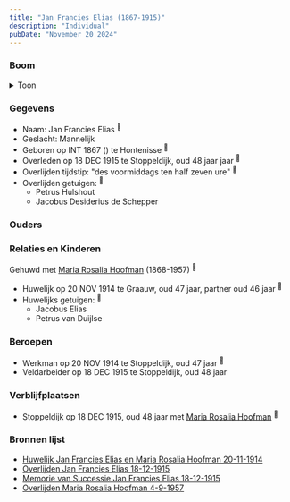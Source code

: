 ```yaml
---
title: "Jan Francies Elias (1867-1915)"
description: "Individual"
pubDate: "November 20 2024"
---
```


### Boom
<details><summary>Toon</summary>

![test](https://www.plantuml.com/plantuml/svg/XT9DJy9040RW-_wA2HpKWqaByY5fY05RmKGqQhoIQJl0skrkixCD8OJ_xYBruwItpUmxCqysUyCEhQjB9RYGkaAB9QIO5MjhQfrFZJ8Md4ND_egq4nkP4sJIPefEPoehjuEIofGidqhio99nkuh4hwcPGcRO2m2O69kJVTt8hD3474KbIZqUGrSSX3Y3fyzLBCIffNMF6X9lo2Gnn4eYjm0Pva7G2GFuxcx7tQINJFoA_KgIoWyGZL9CTylKEATeD8RvuXN2ONy0vnSmCzgHbipqAyv5hTGITRxCh65EZUVvld08j_4Kmkkm1o_EL9MFo_VYg6s83sWbmhDXz3m_swnAr5_AeDC7Q2UJk1jt_z258IJnv0WSmfr5hBV_owxW9NxoiDu0PhLYvqcDA1fjAS-bNljK9u35uzlHV_LfIhofVmrj9TSRjoEbpDQx3g9vqSlB9Y4Q_4z1t93E_M_v0000)
</details>

### Gegevens
- Naam: Jan Francies Elias <sup><a href="../s00355/" style="text-decoration:none" title="Huwelijk Jan Francies Elias en Maria Rosalia Hoofman 20-11-1914">:link:</a></sup>
- Geslacht: Mannelijk
- Geboren op INT 1867 () te Hontenisse <sup><a href="../s00355/" style="text-decoration:none" title="Huwelijk Jan Francies Elias en Maria Rosalia Hoofman 20-11-1914">:link:</a></sup>
- Overleden op 18 DEC 1915 te Stoppeldijk, oud 48 jaar jaar <sup><a href="../s00356/" style="text-decoration:none" title="Overlijden Jan Francies Elias 18-12-1915">:link:</a></sup>
- Overlijden tijdstip: "des voormiddags ten half zeven ure" <sup><a href="../s00356/" style="text-decoration:none" title="Overlijden Jan Francies Elias 18-12-1915">:link:</a></sup>
- Overlijden getuigen: <sup><a href="../s00356/" style="text-decoration:none" title="Overlijden Jan Francies Elias 18-12-1915">:link:</a></sup>
  - Petrus Hulshout
  - Jacobus Desiderius de Schepper

### Ouders

### Relaties en Kinderen

Gehuwd met [Maria Rosalia Hoofman](../i00026/) (1868-1957) <sup><a href="../s00355/" style="text-decoration:none" title="Huwelijk Jan Francies Elias en Maria Rosalia Hoofman 20-11-1914">:link:</a></sup>
- Huwelijk op 20 NOV 1914 te Graauw, oud 47 jaar, partner oud 46 jaar <sup><a href="../s00355/" style="text-decoration:none" title="Huwelijk Jan Francies Elias en Maria Rosalia Hoofman 20-11-1914">:link:</a></sup>
- Huwelijks getuigen:  <sup><a href="../s00355/" style="text-decoration:none" title="Huwelijk Jan Francies Elias en Maria Rosalia Hoofman 20-11-1914">:link:</a></sup>
  - Jacobus Elias
  - Petrus van Duijlse

### Beroepen
- Werkman op 20 NOV 1914 te Stoppeldijk, oud 47 jaar <sup><a href="../s00355/" style="text-decoration:none" title="Huwelijk Jan Francies Elias en Maria Rosalia Hoofman 20-11-1914">:link:</a></sup>
- Veldarbeider op 18 DEC 1915 te Stoppeldijk, oud 48 jaar 

### Verblijfplaatsen
- Stoppeldijk  op 18 DEC 1915, oud 48 jaar met [Maria Rosalia Hoofman](../i00026/) <sup><a href="../s00356/" style="text-decoration:none" title="Overlijden Jan Francies Elias 18-12-1915">:link:</a></sup>

### Bronnen lijst
- [Huwelijk Jan Francies Elias en Maria Rosalia Hoofman 20-11-1914](../s00355/)
- [Overlijden Jan Francies Elias 18-12-1915](../s00356/)
- [Memorie van Successie Jan Francies Elias 18-12-1915](../s00357/)
- [Overlijden Maria Rosalia Hoofman 4-9-1957 ](../s00034/)